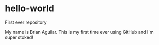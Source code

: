 # hello-world
First ever repository

My name is Brian Aguilar. This is my first time ever using GitHub and I'm super stoked!
